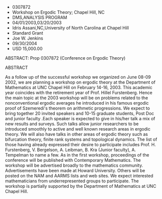 
* 0307872
* Workshop on Ergodic Theory; Chapel Hill, NC
* DMS,ANALYSIS PROGRAM
* 04/01/2003,03/20/2003
* Idris Assani,NC,University of North Carolina at Chapel Hill
* Standard Grant
* Joe W. Jenkins
* 09/30/2004
* USD 15,000.00

ABSTRACT: Prop 0307872 (Conference on Ergodic Theory)

ABSTRACT

As a follow up of the successful workshop we organized on June 08-09 2002, we
are planning a workshop on ergodic theory at the Department of Mathematics at
UNC Chapel Hill on February 14-16, 2003. This academic year coincides with the
retirement year of Prof. Hillel Furstenberg. Hence the main topic at the 2003
workshop will be on problems related to the nonconventional ergodic averages he
introduced in his famous ergodic proof of Szemeredi's theorem on arithmetic
progressions. We expect to bring together 20 invited speakers and 10-15 graduate
students, Post Doc and junior faculty .Each speaker is expected to give in
his/her talk a mix of new results and surveys. Such talks allow junior
researchers to be introduced smoothly to active and well known research areas in
ergodic theory. We will also have talks in other areas of ergodic theory such as
bifurcation theory, finite rank systems and topological dynamics. The list of
those having already expressed their desire to participate includes Prof. H.
Furstenberg, V. Bergelson, A. Leibman, B. Kra (Junior faculty), A. Tempelman to
name a few. As in the first workshop, proceedings of the conference will be
published with Contemporary Mathematics. The workshop will be advertised broadly
to the mathematics community. Advertisements have been made at Howard
University. Others will be posted on the NAM and AARMS lists and web sites. We
expect interested mathematicians from underrepresented groups to participate.
The workshop is partially supported by the Department of Mathematics at UNC
Chapel Hill.
